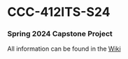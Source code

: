 # CCC-412ITS-S24
### Spring 2024 Capstone Project
All information can be found in the [Wiki]((https://github.com/tkdkel/CCC-412ITS-S24/wiki)https://github.com/tkdkel/CCC-412ITS-S24/wiki)
